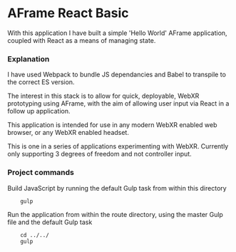 # AFrame React Basic

With this application I have built a simple 'Hello World' AFrame application, coupled with React as a means of managing state.

### Explanation ###

I have used Webpack to bundle JS dependancies and Babel to transpile to the correct ES version.

The interest in this stack is to allow for quick, deployable, WebXR prototyping using AFrame, with the aim of allowing user input via React in a follow up application.

This application is intended for use in any modern WebXR enabled web browser, or any WebXR enabled headset.

This is one in a series of applications experimenting with WebXR. Currently only supporting 3 degrees of freedom and not controller input.

### Project commands ###

Build JavaScript by running the default Gulp task from within this directory
```
    gulp
```

Run the application from within the route directory, using the master Gulp file and the default Gulp task
```
    cd ../../
    gulp
```
